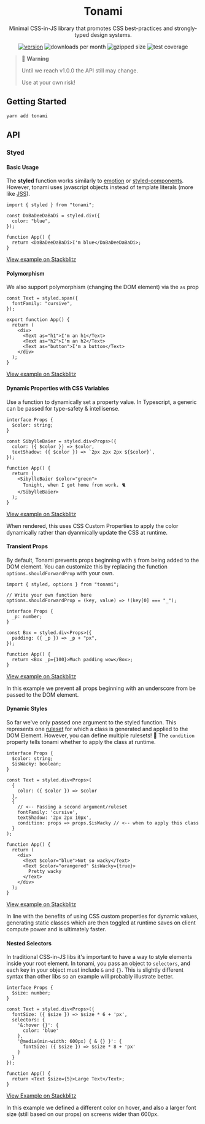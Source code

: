 <div align="center">

# Tonami

Minimal CSS-in-JS library that promotes CSS best-practices and strongly-typed design systems.

[![version][version-badge]][package]
![downloads per month][downloads]
![gzipped size][size]
![test coverage][coverage]

</div>

> 🚨 **Warning**
>
> Until we reach v1.0.0 the API still may change.
>
> Use at your own risk!

## Getting Started

```bash
yarn add tonami
```

## API

### Styed

#### Basic Usage

The **styled** function works similarly to [emotion](https://github.com/emotion-js/emotion) or [styled-components](https://github.com/styled-components/styled-components). However, tonami uses javascript objects instead of template literals (more like [JSS](https://github.com/cssinjs/jss)).

```tsx
import { styled } from "tonami";

const DaBaDeeDaBaDi = styled.div({
  color: "blue",
});

function App() {
  return <DaBaDeeDaBaDi>I'm blue</DaBaDeeDaBaDi>;
}
```

[View example on Stackblitz](https://stackblitz.com/edit/react-ts-bkgefl?file=index.tsx)

#### Polymorphism

We also support polymorphism (changing the DOM element) via the `as` prop

```tsx
const Text = styled.span({
  fontFamily: "cursive",
});

export function App() {
  return (
    <div>
      <Text as="h1">I'm an h1</Text>
      <Text as="h2">I'm an h2</Text>
      <Text as="button">I'm a button</Text>
    </div>
  );
}
```

[View example on Stackblitz](https://stackblitz.com/edit/react-ts-jxvq3j?file=index.tsx)

#### Dynamic Properties with CSS Variables

Use a function to dynamically set a property value. In Typescript, a generic can be passed for type-safety & intellisense.

```tsx
interface Props {
  $color: string;
}

const SibylleBaier = styled.div<Props>({
  color: ({ $color }) => $color,
  textShadow: ({ $color }) => `2px 2px 2px ${$color}`,
});

function App() {
  return (
    <SibylleBaier $color="green">
      Tonight, when I got home from work. 🐈
    </SibylleBaier>
  );
}
```
[View example on Stackblitz](https://stackblitz.com/edit/react-ts-cv7pqy?file=index.tsx)

When rendered, this uses CSS Custom Properties to apply the color dynamically rather than dyanmically update the CSS at runtime.

#### Transient Props

By default, Tonami prevents props beginning with `$` from being added to the DOM element. You can customize this by replacing the function `options.shouldForwardProp` with your own.

```tsx
import { styled, options } from "tonami";

// Write your own function here
options.shouldForwardProp = (key, value) => !(key[0] === "_");

interface Props {
  _p: number;
}

const Box = styled.div<Props>({
  padding: ({ _p }) => _p + "px",
});

function App() {
  return <Box _p={100}>Much padding wow</Box>;
}
```

[View example on Stackblitz](https://stackblitz.com/edit/react-ts-12d91v?file=index.tsx)

In this example we prevent all props beginning with an underscore from be passed to the DOM element.

#### Dynamic Styles

So far we've only passed one argument to the styled function. This represents one [ruleset](https://developer.mozilla.org/en-US/docs/Web/CSS/Syntax#css_rulesets) for which a class is generated and applied to the DOM Element. However, you can define multiple rulesets! 🎉 The `condition` property tells tonami whether to apply the class at runtime.

```tsx
interface Props {
  $color: string;
  $isWacky: boolean;
}

const Text = styled.div<Props>(
  {
    color: ({ $color }) => $color
  },
  {
    // <-- Passing a second argument/ruleset
    fontFamily: 'cursive',
    textShadow: '2px 2px 10px',
    condition: props => props.$isWacky // <-- when to apply this class
  }
);

function App() {
  return (
    <div>
      <Text $color="blue">Not so wacky</Text>
      <Text $color="orangered" $isWacky={true}>
        Pretty wacky
      </Text>
    </div>
  );
}
```

[View example on Stackblitz](https://stackblitz.com/edit/react-ts-lm55b7?file=index.tsx)

In line with the benefits of using CSS custom properties for dynamic values, generating static classes which are then toggled at runtime saves on client compute power and is ultimately faster.

#### Nested Selectors

In traditional CSS-in-JS libs it's important to have a way to style elements inside your root element. In tonami, you pass an object to `selectors`, and each key in your object must include `&` and `{}`. This is slightly different syntax than other libs so an example will probably illustrate better.

```tsx
interface Props {
  $size: number;
}

const Text = styled.div<Props>({
  fontSize: ({ $size }) => $size * 6 + 'px',
  selectors: {
    '&:hover {}': {
      color: 'blue'
    },
    '@media(min-width: 600px) { & {} }': {
      fontSize: ({ $size }) => $size * 8 + 'px'
    }
  }
});

function App() {
  return <Text $size={5}>Large Text</Text>;
}
```

[View Example on Stackblitz](https://stackblitz.com/edit/react-ts-dcsepx?file=index.tsx)

In this example we defined a different color on hover, and also a larger font size (still based on our props) on screens wider than 600px.


<!-- prettier-ignore-start -->
[version-badge]: https://img.shields.io/npm/v/tonami?style=flat-square
[package]: https://www.npmjs.com/package/tonami
[downloads]: https://img.shields.io/npm/dm/tonami?style=flat-square
[size]: https://img.shields.io/bundlephobia/minzip/tonami?style=flat-square
[coverage]: https://img.shields.io/codecov/c/github/tone-row/tonami?style=flat-square
<!-- prettier-ignore-end -->
